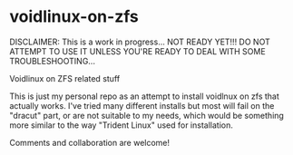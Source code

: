 # voidlinux-on-zfs
DISCLAIMER: This is a work in progress... 
NOT READY YET!!!
DO NOT ATTEMPT TO USE IT UNLESS YOU'RE READY TO DEAL WITH SOME TROUBLESHOOTING...


Voidlinux on ZFS related stuff


This is just my personal repo as an attempt to install voidlnux on zfs that actually works. I've tried many different installs but most will fail on the "dracut" part, or are not suitable to my needs, which would be something more similar to the way "Trident Linux" used for installation.

Comments and collaboration are welcome!
